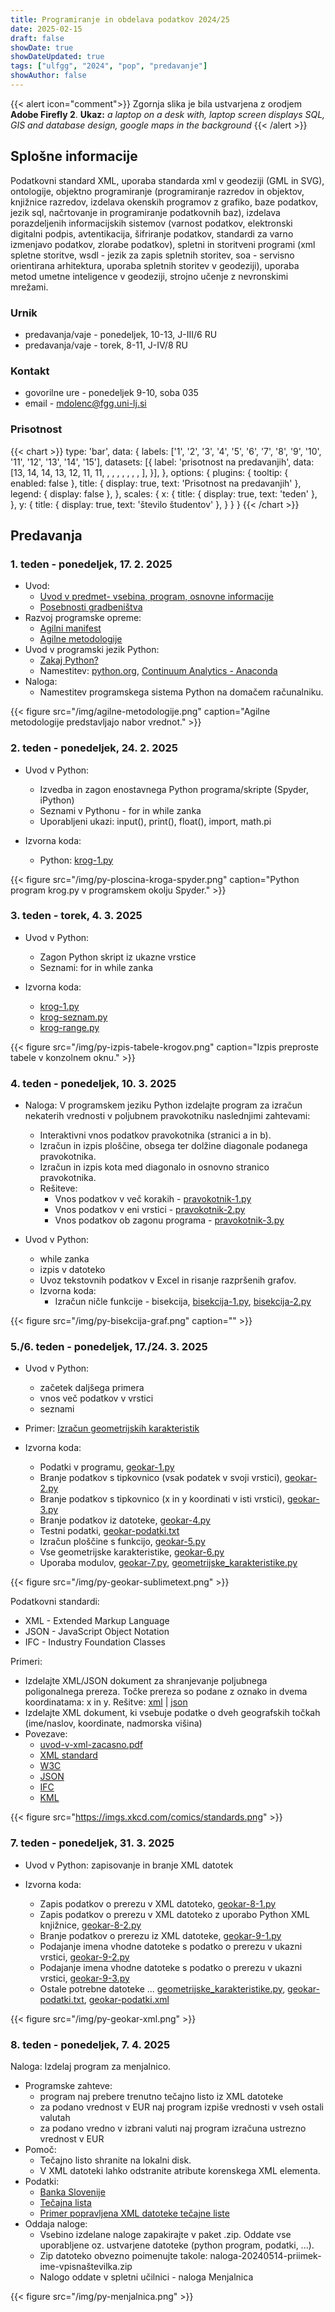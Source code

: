 ```yaml
---
title: Programiranje in obdelava podatkov 2024/25
date: 2025-02-15
draft: false
showDate: true
showDateUpdated: true
tags: ["ulfgg", "2024", "pop", "predavanje"]
showAuthor: false
---
```


{{< alert icon="comment">}}
Zgornja slika je bila ustvarjena z orodjem **Adobe Firefly 2**.
**Ukaz:** *a laptop on a desk with, laptop screen displays SQL, GIS and database design, google maps in the background*
{{< /alert >}}

## Splošne informacije

Podatkovni standard XML, uporaba standarda xml v geodeziji (GML in SVG), ontologije, objektno programiranje (programiranje razredov in objektov, knjižnice razredov, izdelava okenskih programov z grafiko, baze podatkov, jezik sql, načrtovanje in programiranje podatkovnih baz), izdelava porazdeljenih informacijskih sistemov (varnost podatkov, elektronski digitalni podpis, avtentikacija, šifriranje podatkov, standardi za varno izmenjavo podatkov, zlorabe podatkov), spletni in storitveni programi (xml spletne storitve, wsdl - jezik za zapis spletnih storitev, soa - servisno orientirana arhitektura, uporaba spletnih storitev v geodeziji), uporaba metod umetne inteligence v geodeziji, strojno učenje z nevronskimi mrežami.

### Urnik

- predavanja/vaje - ponedeljek, 10-13, J-III/6 RU
- predavanja/vaje - torek, 8-11, J-IV/8 RU

### Kontakt

- govorilne ure - ponedeljek 9-10, soba 035
- email - [mdolenc@fgg.uni-lj.si](mailto:mdolenc@fgg.uni-lj.si)

### Prisotnost

{{< chart >}}
type: 'bar',
data: {
  labels: ['1', '2', '3', '4', '5', '6', '7', '8', '9', '10', '11', '12', '13', '14', '15'],
  datasets: [{
    label: 'prisotnost na predavanjih',
    data: [13, 14, 14, 13, 12, 11, 11, , , , , , , , ],
  }],
},
options: {
	plugins: {
		tooltip: {
			enabled: false
		},
		title: {
			display: true,
			text: 'Prisotnost na predavanjih'
		},
		legend: {
			display: false
		},
	},
	scales: {
		x: {
			title: {
          		display: true,
          		text: 'teden'
	        },
		},
		y: {
			title: {
          		display: true,
          		text: 'število študentov'
	        },
		}
	}
}
{{< /chart >}}

## Predavanja

### 1. teden - ponedeljek, 17. 2. 2025

- Uvod:
	* [Uvod v predmet- vsebina, program, osnovne informacije](/files/pop-2024.pdf)
	* [Posebnosti gradbeništva](/files/posebnosti-gradbenistva.pdf)
- Razvoj programske opreme:
	* [Agilni manifest](/files/agilni-manifest.pdf)
	* [Agilne metodologije](/files/agilne-metodologije.pdf)
- Uvod v programski jezik Python:
	* [Zakaj Python?](/files/zakaj-python.pdf)
	* Namestitev: [python.org](http://python.org), [Continuum Analytics - Anaconda](https://www.anaconda.com/download)
- Naloga:
	* Namestitev programskega sistema Python na domačem računalniku.
		
{{< figure src="/img/agilne-metodologije.png" caption="Agilne metodologije predstavljajo nabor vrednot." >}}

### 2. teden - ponedeljek, 24. 2. 2025

- Uvod v Python:
	* Izvedba in zagon enostavnega Python programa/skripte (Spyder, iPython)
	* Seznami v Pythonu - for in while zanka
	* Uporabljeni ukazi: input(), print(), float(), import, math.pi

- Izvorna koda:
	* Python: [krog-1.py](/src/python/krog-1.py)

{{< figure src="/img/py-ploscina-kroga-spyder.png" caption="Python program krog.py v programskem okolju Spyder." >}}

### 3. teden - torek, 4. 3. 2025

- Uvod v Python:
	- Zagon Python skript iz ukazne vrstice
	- Seznami: for in while zanka

- Izvorna koda:
	* [krog-1.py](/src/python/krog-1.py")
	* [krog-seznam.py](/src/python/krog-seznam.py")
	* [krog-range.py](/src/python/krog-range.py")

{{< figure src="/img/py-izpis-tabele-krogov.png" caption="Izpis preproste tabele v konzolnem oknu." >}}

### 4. teden - ponedeljek, 10. 3. 2025

- Naloga: V programskem jeziku Python izdelajte program za izračun nekaterih vrednosti v poljubnem pravokotniku naslednjimi zahtevami:
	- Interaktivni vnos podatkov pravokotnika (stranici a in b).
	- Izračun in izpis ploščine, obsega ter dolžine diagonale podanega pravokotnika.
	- Izračun in izpis kota med diagonalo in osnovno stranico pravokotnika.
	- Rešiteve: 
		- Vnos podatkov v več korakih - [pravokotnik-1.py](/src/python/pravokotnik-1.py)
		- Vnos podatkov v eni vrstici - [pravokotnik-2.py](/src/python/pravokotnik-2.py)
		- Vnos podatkov ob zagonu programa - [pravokotnik-3.py](/src/python/pravokotnik-3.py)

- Uvod v Python:
	- while zanka
    - izpis v datoteko
	- Uvoz tekstovnih podatkov v Excel in risanje razpršenih grafov.
	- Izvorna koda:
    	- Izračun ničle funkcije - bisekcija, [bisekcija-1.py](/src/python/bisekcija-1.py), [bisekcija-2.py](/src/python/bisekcija-2.py)

{{< figure src="/img/py-bisekcija-graf.png" caption="" >}}

### 5./6. teden - ponedeljek, 17./24. 3. 2025

- Uvod v Python:
	- začetek daljšega primera
	- vnos več podatkov v vrstici
	- seznami

- Primer: [Izračun geometrijskih karakteristik](/files/geokar-formule.pdf)

- Izvorna koda: 
	- Podatki v programu, [geokar-1.py](/src/python/geokar-1.py)
	- Branje podatkov s tipkovnico (vsak podatek v svoji vrstici), [geokar-2.py](/src/python/geokar-2.py)
    - Branje podatkov s tipkovnico (x in y koordinati v isti vrstici), [geokar-3.py](/src/python/geokar-3.py)
    - Branje podatkov iz datoteke, [geokar-4.py](/src/python/geokar-4.py)
    - Testni podatki, [geokar-podatki.txt](/src/python/geokar-podatki.txt)
    - Izračun ploščine s funkcijo, [geokar-5.py](/src/python/geokar-5.py)
	- Vse geometrijske karakteristike, [geokar-6.py](/src/python/geokar-6.py)
	- Uporaba modulov, [geokar-7.py](/src/python/geokar-7.py), [geometrijske_karakteristike.py](/src/python/geometrijske_karakteristike.py)

{{< figure src="/img/py-geokar-sublimetext.png" >}}

Podatkovni standardi:
- XML - Extended Markup Language
- JSON - JavaScript Object Notation
- IFC - Industry Foundation Classes

Primeri:
- Izdelajte XML/JSON dokument za shranjevanje poljubnega poligonalnega prereza. Točke prereza so podane z oznako in dvema koordinatama: x in y. Rešitve: [xml](/src/python/primer.xml) | [json](/src/python/primer.json)
- Izdelajte XML dokument, ki vsebuje podatke o dveh geografskih točkah (ime/naslov, koordinate, nadmorska višina)
- Povezave:
	- [uvod-v-xml-zacasno.pdf](/files/uvod-v-xml-zacasno.pdf)
    - [XML standard](https://www.w3.org/standards/xml/)
    - [W3C](https://www.w3.org)
    - [JSON](https://www.json.org)
    - [IFC](https://www.buildingsmart.org/standards/ifc)
    - [KML](https://developers.google.com/kml/?hl=en)

{{< figure src="https://imgs.xkcd.com/comics/standards.png" >}}

### 7. teden - ponedeljek, 31. 3. 2025

- Uvod v Python: zapisovanje in branje XML datotek

- Izvorna koda:
	- Zapis podatkov o prerezu v XML datoteko, [geokar-8-1.py](/src/python/geokar-8-1.py)
	- Zapis podatkov o prerezu v XML datoteko z uporabo Python XML knjižnice, [geokar-8-2.py](/src/python/geokar-8-2.py)
	- Branje podatkov o prerezu iz XML datoteke, [geokar-9-1.py](/src/python/geokar-9-1.py)
    - Podajanje imena vhodne datoteke s podatko o prerezu v ukazni vrstici, [geokar-9-2.py](/src/python/geokar-9-2.py)
    - Podajanje imena vhodne datoteke s podatko o prerezu v ukazni vrstici, [geokar-9-3.py](/src/python/geokar-9-3.py)
    - Ostale potrebne datoteke ... [geometrijske_karakteristike.py](/src/python/geometrijske_karakteristike.py), [geokar-podatki.txt](/src/python/geokar-podatki.txt), [geokar-podatki.xml](/src/python/geokar-podatki.xml)

{{< figure src="/img/py-geokar-xml.png" >}}

### 8. teden - ponedeljek, 7. 4. 2025

Naloga: Izdelaj program za menjalnico.

-  Programske zahteve:
	- program naj prebere trenutno tečajno listo iz XML datoteke
	- za podano vrednost v EUR naj program izpiše vrednosti v vseh ostali valutah
	- za podano vredno v izbrani valuti naj program izračuna ustrezno vrednost v EUR
- Pomoč:
	- Tečajno listo shranite na lokalni disk.
	- V XML datoteki lahko odstranite atribute korenskega XML elementa.
- Podatki:
	- [Banka Slovenije](http://www.bsi.si)
	- [Tečajna lista](http://www.bsi.si/_data/tecajnice/dtecbs.xml)
	- [Primer popravljena XML datoteke tečajne liste](/src/python/dtecbs.xml)
- Oddaja naloge:  
	- Vsebino izdelane naloge zapakirajte v paket .zip. Oddate vse uporabljene oz. ustvarjene datoteke (python program, podatki, ...).
	- Zip datoteko obvezno poimenujte takole: naloga-20240514-priimek-ime-vpisnaštevilka.zip
	- Nalogo oddate v spletni učilnici - naloga Menjalnica
<!-- - Rešitev:
	- Primer lokalno shranjene tečajne liste z odstranjenim imenskim prostorom, [dtecbs.xml](/src/python/dtecbs.xml)
	- Preprosta rešitev z lokalno datoteko in odstranjenim imenskim prostorom - implementiran samo prvi del naloge, ki za podan znesek v EUR izpiše vrednost v vseh ostalih valutah, [menjalnica-0.py](/src/python/menjalnica-0.py)
	- Preprosta rešitev z lokalno datoteko in odstranjenim imenskim prostorom, [menjalnica-1.py](/src/python/menjalnica-1.py)
	- Rešitev z branjem XML datoteke z Interneta, uporaba 2-D seznama, [menjalnica-2.py](/src/python/menjalnica-2.py) -->

{{< figure src="/img/py-menjalnica.png" >}}
